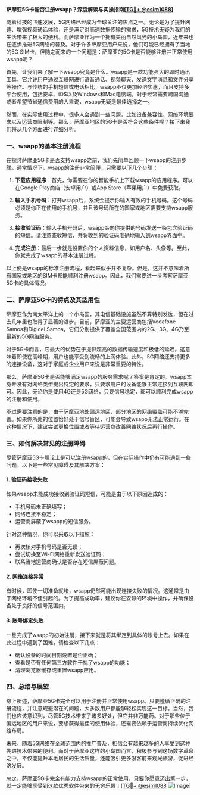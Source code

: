 **萨摩亚5G卡能否注册wsapp？深度解读与实操指南[[TG💪+ @esim1088](https://t.me/s/esim1088)]**

随着科技的飞速发展，5G网络已经成为全球关注的焦点之一。无论是为了提升网速、增强视频通话体验，还是满足对高速数据传输的需求，5G技术无疑为我们的生活带来了极大的便利。而萨摩亚作为一个拥有美丽自然风光的小岛国，近年来也在逐步推进5G网络的普及。对于许多萨摩亚用户来说，他们可能已经拥有了当地的5G SIM卡，但随之而来的一个问题是：萨摩亚的5G卡是否能够注册并正常使用wsapp呢？

首先，让我们来了解一下wsapp究竟是什么。wsapp是一款功能强大的即时通讯工具，它允许用户通过互联网进行语音通话、视频聊天、发送文字消息和文件分享等操作。与传统的手机短信或电话相比，wsapp不仅更加经济实惠，而且支持多平台使用，包括安卓、iOS以及Windows和Mac电脑端。对于经常需要跨国沟通或者希望节省通信费用的人来说，wsapp无疑是最佳选择之一。

然而，在实际使用过程中，很多人会遇到一些问题，比如设备兼容性、网络环境要求以及运营商限制等。那么，萨摩亚地区的5G卡是否符合这些条件呢？接下来我们将从几个方面进行详细分析。

### 一、wsapp的基本注册流程

在探讨萨摩亚5G卡是否支持wsapp之前，我们先简单回顾一下wsapp的注册步骤。通常情况下，wsapp的注册非常简便，只需要以下几个步骤：

1. **下载应用程序**：首先，你需要在你的智能手机上下载wsapp的应用程序。可以在Google Play商店（安卓用户）或App Store（苹果用户）中免费获取。
   
2. **输入手机号码**：打开wsapp后，系统会提示你输入有效的手机号码。这个号码必须是你正在使用的手机号，并且该号码所在的国家或地区需要支持wsapp服务。

3. **接收验证码**：输入手机号码后，wsapp会向你提供的号码发送一条包含验证码的短信。请注意查收短信，并将收到的验证码准确地输入到wsapp界面中。

4. **完成注册**：最后一步就是设置你的个人资料信息，如用户名、头像等。至此，你就完成了wsapp的基本注册过程。

以上便是wsapp的标准注册流程，看起来似乎并不复杂。但是，这并不意味着所有国家或地区的SIM卡都能顺利注册wsapp。因此，我们需要进一步考察萨摩亚5G卡的具体情况。

### 二、萨摩亚5G卡的特点及其适用性

萨摩亚作为南太平洋上的一个小岛国，其电信基础设施虽然不算特别发达，但在过去几年里也取得了显著的进步。目前，萨摩亚的主要运营商包括Vodafone Samoa和Digicel Samoa，它们分别提供了覆盖全国范围内的2G、3G、4G乃至最新的5G网络服务。

对于5G卡而言，它最大的优势在于提供超高的数据传输速度和极低的延迟。这意味着即使在高峰期，用户也能享受到流畅的上网体验。此外，5G网络还支持更多的连接设备，这对于家庭或企业用户来说是非常重要的特性。

那么，萨摩亚5G卡是否能够满足wsapp的服务需求呢？答案是肯定的。wsapp本身并没有对网络类型提出特定的要求，只要求用户的设备能够正常连接到互联网即可。因此，无论你是使用4G还是5G网络，只要信号稳定，都可以顺利完成wsapp的注册和使用。

不过需要注意的是，由于萨摩亚地处偏远地区，部分地区的网络覆盖可能不够完善。如果你所处的位置恰好处于信号盲区，可能会导致wsapp无法正常运行。在这种情况下，建议尝试更换位置或者等待运营商改善网络状况后再行操作。

### 三、如何解决常见的注册障碍

尽管萨摩亚5G卡理论上是可以注册wsapp的，但在实际操作中仍有可能遇到一些问题。以下是一些常见障碍及其解决方案：

#### 1. 验证码接收失败

如果wsapp未能成功接收到验证码短信，可能是由于以下原因造成的：
- 手机号码未正确填写；
- 网络连接不稳定；
- 运营商屏蔽了wsapp的短信服务。

针对这种情况，你可以采取以下措施：
- 再次核对手机号码是否无误；
- 尝试切换至Wi-Fi网络重新发送验证码；
- 联系当地运营商确认是否存在短信屏蔽问题。

#### 2. 网络连接异常

有时候，即使一切准备就绪，wsapp仍然可能出现连接失败的情况。这通常是由于网络环境不佳引起的。为了提高成功率，建议你在安静的环境中操作，并确保设备处于良好的信号范围内。

#### 3. 账号绑定失败

一旦完成了wsapp的初始注册，接下来就是将其绑定到具体的账号上去。如果在此过程中遇到了困难，请检查以下几点：
- 确认设备的时间日期设置是否正确；
- 查看是否有任何第三方软件干扰了wsapp的功能；
- 清理浏览器缓存或重置wsapp应用。

### 四、总结与展望

综上所述，萨摩亚5G卡完全可以用于注册并正常使用wsapp。只要遵循正确的注册流程，并注意规避潜在的问题，大多数用户都能够轻松实现这一目标。当然，我们也应该意识到，尽管5G技术带来了诸多好处，但它并非万能药。对于那些位于偏远地区的用户来说，要想获得最佳的使用体验，还需要依赖于运营商持续优化网络布局。

未来，随着5G网络在全球范围内的推广普及，相信会有越来越多的人享受到这种先进技术带来的便利。而对于萨摩亚这样的小岛国而言，积极参与到这场数字革命之中，不仅能提升本地居民的生活质量，还能吸引更多游客前来观光旅游，促进经济发展。

总之，萨摩亚5G卡完全有能力支持wsapp的正常使用，只要你愿意迈出第一步，就一定能够享受到这款优秀软件带来的无穷乐趣！[[TG💪+ @esim1088](https://t.me/s/esim1088) ![Image](https://i.postimg.cc/4NQfJmqS/Snipaste-2025-05-13-00-14-12.png)]